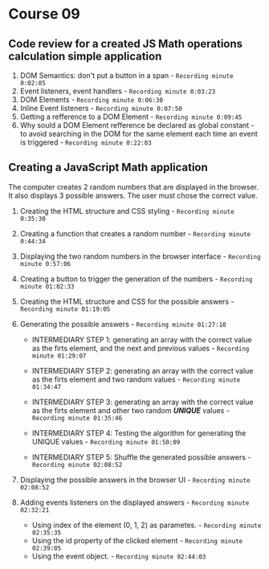 # Course 09

## Code review for a created JS Math operations calculation simple application

1. DOM Semantics: don't put a button in a span  - `Recording minute 0:02:05`
2. Event listeners, event handlers - `Recording minute 0:03:23`
3. DOM Elements - `Recording minute 0:06:30`
4. Inline Event listeners - `Recording minute 0:07:50`
5. Getting a refference to a DOM Element - `Recording minute 0:09:45`
6. Why sould a DOM Element refference be declared as global constant - to avoid searching in the DOM for the same element each time an event is triggered - `Recording minute 0:22:03`

## Creating a JavaScript Math application 

The computer creates 2 random numbers that are displayed in the browser. It also displays 3 possible answers. The user must chose the correct value.

1. Creating the HTML structure and CSS styling - `Recording minute 0:35:30`

2. Creating a function that creates a random number - `Recording minute 0:44:34`

3. Displaying the two random numbers in the browser interface - `Recording minute 0:57:06`

4. Creating a button to trigger the generation of the numbers - `Recording minute 01:02:33`

5. Creating the HTML structure and CSS for the possible answers - `Recording minute 01:19:05` 

6. Generating the possible answers - `Recording minute 01:27:10`

    - INTERMEDIARY STEP 1: generating an array with the correct value as the firts element, and the next and previous values - `Recording minute 01:29:07`

    - INTERMEDIARY STEP 2: generating an array with the correct value as the firts element and two random values - `Recording minute 01:34:47`

    - INTERMEDIARY STEP 3: generating an array with the correct value  as the firts element and other two random _**UNIQUE**_ values - `Recording minute 01:35:46`

    - INTERMEDIARY STEP 4: Testing the algorithm for generating the UNIQUE values - `Recording minute 01:50:09`

    - INTERMEDIARY STEP 5: Shuffle the generated possible answers - `Recording minute 02:08:52`

7. Displaying the possible answers in the browser UI - `Recording minute 02:08:52`

8. Adding events listeners on the displayed answers - `Recording minute 02:32:21`
    - Using index of the element (0, 1, 2) as parametes. - `Recording minute 02:35:35`
    - Using the id property of the clicked element - `Recording minute 02:39:05`
    - Using the event object. - `Recording minute 02:44:03`
